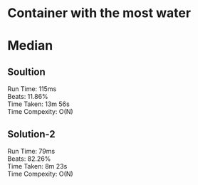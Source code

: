 
Container with the most water
=========
# Median
## Soultion
Run Time: 115ms      
Beats: 11.86%      
Time Taken: 13m 56s      
Time Compexity: O(N)   

## Solution-2
Run Time: 79ms      
Beats: 82.26%      
Time Taken: 8m 23s      
Time Compexity: O(N)   
